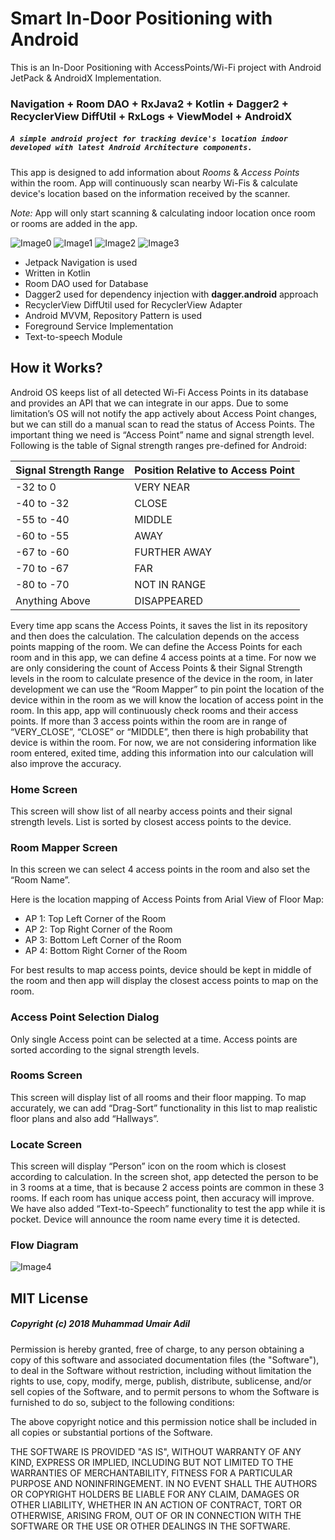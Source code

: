 # Smart In-Door Positioning with Android
This is an In-Door Positioning with AccessPoints/Wi-Fi project with Android JetPack & AndroidX Implementation.

### Navigation + Room DAO + RxJava2 + Kotlin + Dagger2  + RecyclerView DiffUtil + RxLogs  + ViewModel + AndroidX
##### `A simple android project for tracking device's location indoor developed with latest Android Architecture components.` 

This app is designed to add information about *Rooms* & *Access Points* within the room. App will continuously scan nearby Wi-Fis & calculate device's location based on the information received by the scanner. 

*Note:* App will only start scanning & calculating indoor location once room or rooms are added in the app.

![Image0](pictures/image0.png)
![Image1](pictures/image1.png)
![Image2](pictures/image2.png)
![Image3](pictures/image3.png)

* Jetpack Navigation is used
* Written in Kotlin
* Room DAO used for Database
* Dagger2 used for dependency injection with **dagger.android** approach
* RecyclerView DiffUtil used for RecyclerView Adapter
* Android MVVM, Repository Pattern is used
* Foreground Service Implementation
* Text-to-speech Module

## How it Works?

Android OS keeps list of all detected Wi-Fi Access Points in its database and provides an API that we can integrate in our apps. Due to some limitation’s OS will not notify the app actively about Access Point changes, but we can still do a manual scan to read the status of Access Points. The important thing we need is “Access Point” name and signal strength level. Following is the table of Signal strength ranges pre-defined for Android:

| Signal Strength Range | Position Relative to Access Point |
| ------------- | ------------- |
| -32 to 0  | VERY NEAR  |
| -40 to -32  | CLOSE  |
| -55 to -40  | MIDDLE  |
| -60 to -55  | AWAY  |
| -67 to -60  | FURTHER AWAY  |
| -70 to -67  | FAR  |
| -80 to -70  | NOT IN RANGE  |
| Anything Above | DISAPPEARED  |

Every time app scans the Access Points, it saves the list in its repository and then does the calculation. The calculation depends on the access points mapping of the room. We can define the Access Points for each room and in this app, we can define 4 access points at a time. 
For now we are only considering the count of Access Points & their Signal Strength levels in the room to calculate presence of the device in the room, in later development we can use the “Room Mapper” to pin point the location of the device within in the room as we will know the location of access point in the room. 
In this app, app will continuously check rooms and their access points. If more than 3 access points within the room are in range of “VERY_CLOSE”, “CLOSE” or “MIDDLE”, then there is high probability that device is within the room.
For now, we are not considering information like room entered, exited time, adding this information into our calculation will also improve the accuracy.

### Home Screen
This screen will show list of all nearby access points and their signal strength levels. List is sorted by closest access points to the device.

### Room Mapper Screen
In this screen we can select 4 access points in the room and also set the “Room Name”. 

Here is the location mapping of Access Points from Arial View of Floor Map:

- AP 1: Top Left Corner of the Room
- AP 2: Top Right Corner of the Room
- AP 3: Bottom Left Corner of the Room
- AP 4: Bottom Right Corner of the Room

For best results to map access points, device should be kept in middle of the room and then app will display the closest access points to map on the room.

### Access Point Selection Dialog
Only single Access point can be selected at a time. Access points are sorted according to the signal strength levels.

### Rooms Screen
This screen will display list of all rooms and their floor mapping. To map accurately, we can add “Drag-Sort” functionality in this list to map realistic floor plans and also add “Hallways”.

### Locate Screen
This screen will display “Person” icon on the room which is closest according to calculation. In the screen shot, app detected the person to be in 3 rooms at a time, that is because 2 access points are common in these 3 rooms. If each room has unique access point, then accuracy will improve. 
We have also added “Text-to-Speech” functionality to test the app while it is pocket. Device will announce the room name every time it is detected.

### Flow Diagram
![Image4](pictures/image4.png)
                
## MIT License

##### Copyright (c) 2018 Muhammad Umair Adil

Permission is hereby granted, free of charge, to any person obtaining a copy of this software and associated documentation files (the "Software"), to deal in the Software without restriction, including without limitation the rights to use, copy, modify, merge, publish, distribute, sublicense, and/or sell copies of the Software, and to permit persons to whom the Software is furnished to do so, subject to the following conditions:

The above copyright notice and this permission notice shall be included in all copies or substantial portions of the Software.

THE SOFTWARE IS PROVIDED "AS IS", WITHOUT WARRANTY OF ANY KIND, EXPRESS OR IMPLIED, INCLUDING BUT NOT LIMITED TO THE WARRANTIES OF MERCHANTABILITY, FITNESS FOR A PARTICULAR PURPOSE AND NONINFRINGEMENT. IN NO EVENT SHALL THE AUTHORS OR COPYRIGHT HOLDERS BE LIABLE FOR ANY CLAIM, DAMAGES OR OTHER LIABILITY, WHETHER IN AN ACTION OF CONTRACT, TORT OR OTHERWISE, ARISING FROM, OUT OF OR IN CONNECTION WITH THE SOFTWARE OR THE USE OR OTHER DEALINGS IN THE SOFTWARE.